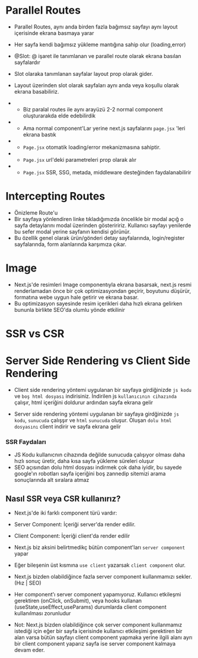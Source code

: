 # Parallel Routes

- Parallel Routes, aynı anda birden fazla bağımsız sayfayı aynı layout içerisinde ekrana basmaya yarar
- Her sayfa kendi bağımsız yükleme mantığına sahip olur (loading,error)
- @Slot: @ işaret ile tanımlanan ve parallel route olarak ekrana basılan sayfalardır
- Slot olaraka tanımlanan sayfalar layout prop olarak gider.
- Layout üzerinden slot olarak sayfaları aynı anda veya koşullu olarak ekrana basabiliriz.

- - Biz paralal routes ile aynı arayüzü 2-2 normal component oluşturarakda elde edebilirdik
- - Ama normal component'Lar yerine next.js sayfalarını `page.jsx` 'leri ekrana bastık
- - `Page.jsx` otomatik loading/error mekanizmasına sahiptir.
- - `Page.jsx` url'deki parametreleri prop olarak alır
- - `Page.jsx` SSR, SSG, metada, middleware desteğinden faydalanabilirir

# Intercepting Routes

- Önizleme Route'u
- Bir sayfaya yönlendiren linke tıkladığımızda öncelikle bir modal açığ o sayfa detaylarını modal üzerinden gösteriririz. Kullanıcı sayfayı yenilerde bu sefer modal yerine sayfanın kendisi görünür.
- Bu özellik genel olarak ürün/gönderi detay sayfalarında, login/register sayfalarında, form alanlarında karşımıza çıkar.

# Image

- Next.js'de resimleri Image componentıyla ekrana basarsak, next.js resmi renderlamadan önce bir çok optimizasyondan geçirir, boyutunu düşürür, formatına webe uygun hale getirir ve ekrana basar.
- Bu optimizasyon sayesinde resim içerikleri daha hızlı ekrana gelirken bununla birlikte SEO'da olumlu yönde etkilinir

# SSR vs CSR

# Server Side Rendering vs Client Side Rendering

- Client side rendering yöntemi uygulanan bir sayfaya girdiğinizde `js kodu` ve `boş html dosyası` indirisiniz. İndirilen js `kullanıcının cihazında` çalışır, html içeriğini doldurur ardından sayfa ekrana gelir

- Server side rendering yöntemi uygulanan bir sayfaya girdğinizde `js kodu`, `sunucuda` çalışşır ve `html` `sunucuda` oluşur. Oluşan `dolu html dosyasını` client indirir ve sayfa ekrana gelir

### SSR Faydaları

- JS Kodu kullanıcnın cihazında değilde sunucuda çalışıyor olması daha hızlı sonuç üretir, daha kısa sayfa yükleme süreleri oluşur
- SEO açısından dolu html dosyası indirmek çok daha iyidir, bu sayede google'ın robotları sayfa içeriğini boş zannedip sitemizi arama sonuçlarında alt sıralara atmaz

## Nasıl SSR veya CSR kullanırız?

- Next.js'de iki farklı component türü vardır:
- Server Component: İçeriği server'da render edilir.
- Client Component: İçeriği client'da render edilir

- Next.js biz aksini belirtmedikç bütün component'ları `server component` yapar
- Eğer bileşenin üst kısmına `use client` yazarsak `client component` olur.

- Next.js bizden olabildiğince fazla server component kullanmamızı sekler. (Hız | SEO)
- Her component'ı server component yapamıyoruz. Kullanıcı etkileşmi gerektiren (onClick, onSubmit), veya hooks kullanan (useState,useEffect,useParams) durumlarda client component kullanılması zorunludur

- Not: Next.js bizden olabildiğince çok server component kullanmamız istediği için eğer bir sayfa içerisinde kullanıcı etkileşimi gerektiren bir alan varsa bütün sayfayı client component yapmaka yerine ilgili alanı ayrı bir client component yaparız sayfa ise server component kalmaya devam eder.
